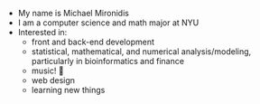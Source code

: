 - My name is Michael Mironidis
- I am a computer science and math major at NYU
- Interested in:
    * front and back-end development  
    * statistical, mathematical, and numerical analysis/modeling, particularly in bioinformatics and finance
    * music! 🎹
    * web design
    * learning new things

<!---
mam1864/mam1864 is a ✨ special ✨ repository because its `README.md` (this file) appears on your GitHub profile.
You can click the Preview link to take a look at your changes.
--->
